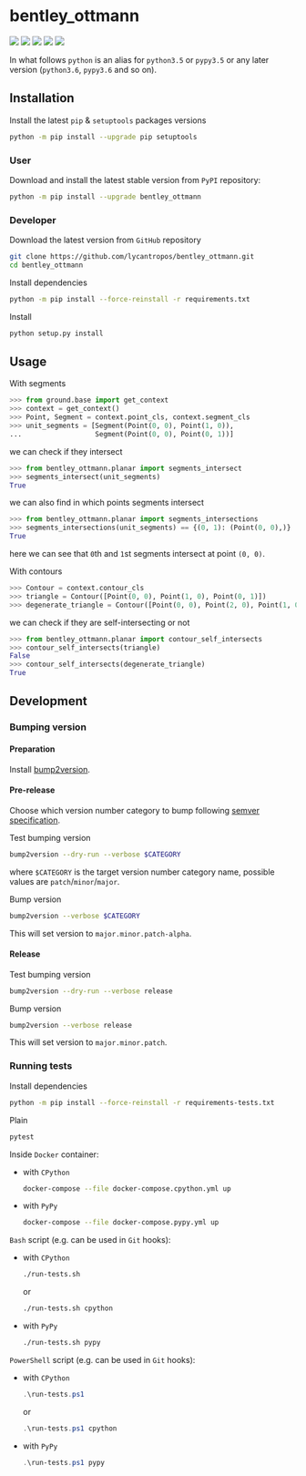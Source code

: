 bentley_ottmann
===============

[![](https://dev.azure.com/lycantropos/bentley_ottmann/_apis/build/status/lycantropos.bentley_ottmann?branchName=master)](https://dev.azure.com/lycantropos/bentley_ottmann/_build/latest?definitionId=20&branchName=master "Azure Pipelines")
[![](https://readthedocs.org/projects/bentley_ottmann/badge/?version=latest)](https://bentley-ottmann.readthedocs.io/en/latest "Documentation")
[![](https://codecov.io/gh/lycantropos/bentley_ottmann/branch/master/graph/badge.svg)](https://codecov.io/gh/lycantropos/bentley_ottmann "Codecov")
[![](https://img.shields.io/github/license/lycantropos/bentley_ottmann.svg)](https://github.com/lycantropos/bentley_ottmann/blob/master/LICENSE "License")
[![](https://badge.fury.io/py/bentley-ottmann.svg)](https://badge.fury.io/py/bentley-ottmann "PyPI")

In what follows `python` is an alias for `python3.5` or `pypy3.5`
or any later version (`python3.6`, `pypy3.6` and so on).

Installation
------------

Install the latest `pip` & `setuptools` packages versions
```bash
python -m pip install --upgrade pip setuptools
```

### User

Download and install the latest stable version from `PyPI` repository:
```bash
python -m pip install --upgrade bentley_ottmann
```

### Developer

Download the latest version from `GitHub` repository
```bash
git clone https://github.com/lycantropos/bentley_ottmann.git
cd bentley_ottmann
```

Install dependencies
```bash
python -m pip install --force-reinstall -r requirements.txt
```

Install
```bash
python setup.py install
```

Usage
-----

With segments
```python
>>> from ground.base import get_context
>>> context = get_context()
>>> Point, Segment = context.point_cls, context.segment_cls
>>> unit_segments = [Segment(Point(0, 0), Point(1, 0)), 
...                  Segment(Point(0, 0), Point(0, 1))]

```
we can check if they intersect
```python
>>> from bentley_ottmann.planar import segments_intersect
>>> segments_intersect(unit_segments)
True

```
we can also find in which points segments intersect
```python
>>> from bentley_ottmann.planar import segments_intersections
>>> segments_intersections(unit_segments) == {(0, 1): (Point(0, 0),)}
True

```
here we can see that `0`th and `1`st segments intersect at point `(0, 0)`.

With contours
```python
>>> Contour = context.contour_cls
>>> triangle = Contour([Point(0, 0), Point(1, 0), Point(0, 1)])
>>> degenerate_triangle = Contour([Point(0, 0), Point(2, 0), Point(1, 0)])

```
we can check if they are self-intersecting or not
```python
>>> from bentley_ottmann.planar import contour_self_intersects
>>> contour_self_intersects(triangle)
False
>>> contour_self_intersects(degenerate_triangle)
True

```

Development
-----------

### Bumping version

#### Preparation

Install
[bump2version](https://github.com/c4urself/bump2version#installation).

#### Pre-release

Choose which version number category to bump following [semver
specification](http://semver.org/).

Test bumping version
```bash
bump2version --dry-run --verbose $CATEGORY
```

where `$CATEGORY` is the target version number category name, possible
values are `patch`/`minor`/`major`.

Bump version
```bash
bump2version --verbose $CATEGORY
```

This will set version to `major.minor.patch-alpha`. 

#### Release

Test bumping version
```bash
bump2version --dry-run --verbose release
```

Bump version
```bash
bump2version --verbose release
```

This will set version to `major.minor.patch`.

### Running tests

Install dependencies
```bash
python -m pip install --force-reinstall -r requirements-tests.txt
```

Plain
```bash
pytest
```

Inside `Docker` container:
- with `CPython`
  ```bash
  docker-compose --file docker-compose.cpython.yml up
  ```
- with `PyPy`
  ```bash
  docker-compose --file docker-compose.pypy.yml up
  ```

`Bash` script (e.g. can be used in `Git` hooks):
- with `CPython`
  ```bash
  ./run-tests.sh
  ```
  or
  ```bash
  ./run-tests.sh cpython
  ```

- with `PyPy`
  ```bash
  ./run-tests.sh pypy
  ```

`PowerShell` script (e.g. can be used in `Git` hooks):
- with `CPython`
  ```powershell
  .\run-tests.ps1
  ```
  or
  ```powershell
  .\run-tests.ps1 cpython
  ```
- with `PyPy`
  ```powershell
  .\run-tests.ps1 pypy
  ```
